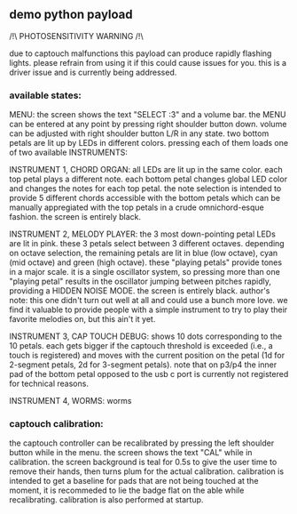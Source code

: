 ## demo python payload

/!\ PHOTOSENSITIVITY WARNING /!\

due to captouch malfunctions this payload can produce rapidly flashing lights. please refrain from using it if this could cause issues for you. this is a driver issue and is currently being addressed.

### available states:

MENU: the screen shows the text "SELECT :3" and a volume bar. the MENU can be entered at any point by pressing right shoulder button down. volume can be adjusted with right shoulder button L/R in any state. two bottom petals are lit up by LEDs in different colors. pressing each of them loads one of two available INSTRUMENTS:

INSTRUMENT 1, CHORD ORGAN: all LEDs are lit up in the same color. each top petal plays a different note. each bottom petal changes global LED color and changes the notes for each top petal. the note selection is intended to provide 5 different chords accessible with the bottom petals which can be manually appregiated with the top petals in a crude omnichord-esque fashion. the screen is entirely black.

INSTRUMENT 2, MELODY PLAYER: the 3 most down-pointing petal LEDs are lit in pink. these 3 petals select between 3 different octaves. depending on octave selection, the remaining petals are lit in blue (low octave), cyan (mid octave) and green (high octave). these "playing petals" provide tones in a major scale. it is a single oscillator system, so pressing more than one "playing petal" results in the oscillator jumping between pitches rapidly, providing a HIDDEN NOISE MODE. the screen is entirely black. author's note: this one didn't turn out well at all and could use a bunch more love. we find it valuable to provide people with a simple instrument to try to play their favorite melodies on, but this ain't it yet.

INSTRUMENT 3, CAP TOUCH DEBUG: shows 10 dots corresponding to the 10 petals. each gets bigger if the captouch threshold is exceeded (i.e., a touch is registered) and moves with the current position on the petal (1d for 2-segment petals, 2d for 3-segment petals). note that on p3/p4 the inner pad of the bottom petal opposed to the usb c port is currently not registered for technical reasons.

INSTRUMENT 4, WORMS: worms

### captouch calibration:

the captouch controller can be recalibrated by pressing the left shoulder button while in the menu. the screen shows the text "CAL" while in calibration. the screen background is teal for 0.5s to give the user time to remove their hands, then turns plum for the actual calibration. calibration is intended to get a baseline for pads that are not being touched at the moment, it is recommeded to lie the badge flat on the able while recalibrating. calibration is also performed at startup. 
